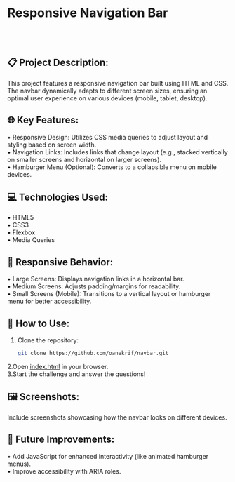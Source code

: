 # Responsive Navigation Bar</br>
<br>
<br>


## 📋 Project Description:
This project features a responsive navigation bar built using HTML and CSS. The navbar dynamically adapts to different screen sizes, ensuring an optimal user experience on various devices (mobile, tablet, desktop).
<br>

## 🌐 Key Features:
• Responsive Design: Utilizes CSS media queries to adjust layout and styling based on screen width.</br>
• Navigation Links: Includes links that change layout (e.g., stacked vertically on smaller screens and horizontal on larger screens).</br>
• Hamburger Menu (Optional): Converts to a collapsible menu on mobile devices.</br>

## 💻 Technologies Used:
• HTML5</br>
• CSS3</br>
• Flexbox</br>
• Media Queries</br>

## 📱 Responsive Behavior:
• Large Screens: Displays navigation links in a horizontal bar.</br>
• Medium Screens: Adjusts padding/margins for readability.</br>
• Small Screens (Mobile): Transitions to a vertical layout or hamburger menu for better accessibility.</br>

## 🚀 **How to Use:**
1. Clone the repository:
   ```bash
   git clone https://github.com/oanekrif/navbar.git
2.Open [index.html](https://oanekrif.github.io/navbar/) in your browser.<br>
3.Start the challenge and answer the questions!<br>

## 🖼️ Screenshots:
Include screenshots showcasing how the navbar looks on different devices.</br>

## 🎯 Future Improvements:
• Add JavaScript for enhanced interactivity (like animated hamburger menus).</br>
• Improve accessibility with ARIA roles.</br>
